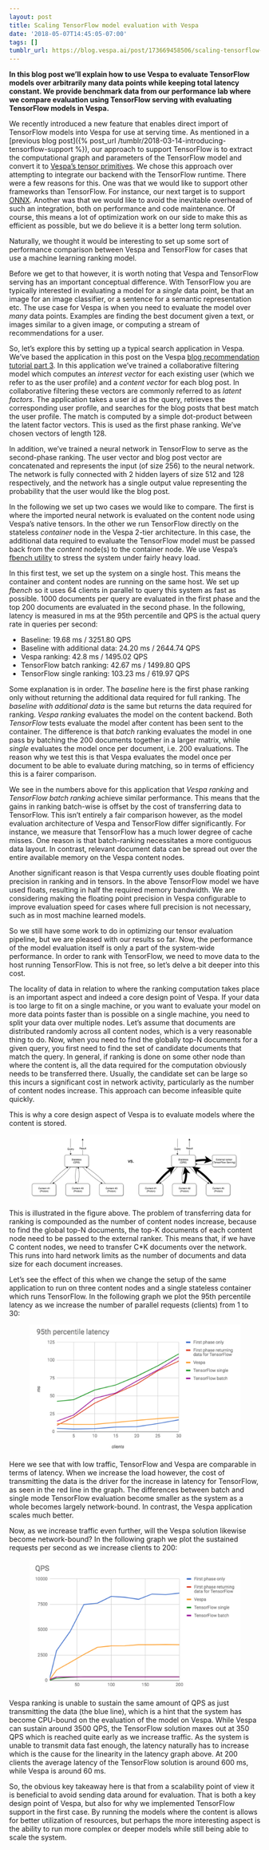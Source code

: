 ```yaml
---
layout: post
title: Scaling TensorFlow model evaluation with Vespa
date: '2018-05-07T14:45:05-07:00'
tags: []
tumblr_url: https://blog.vespa.ai/post/173669458506/scaling-tensorflow-model-evaluation-with-vespa
---
```

 **In this blog post we’ll explain how to use Vespa to evaluate TensorFlow models over arbitrarily many data points while keeping total latency constant. We provide benchmark data from our performance lab where we compare evaluation using TensorFlow serving with evaluating TensorFlow models in Vespa.**

We recently introduced a new feature that enables direct import of TensorFlow models into Vespa for use at serving time. As mentioned in a [previous blog post]({% post_url /tumblr/2018-03-14-introducing-tensorflow-support %}), our approach to support TensorFlow is to extract the computational graph and parameters of the TensorFlow model and convert it to [Vespa’s tensor primitives](http://docs.vespa.ai/documentation/reference/tensor.html). We chose this approach over attempting to integrate our backend with the TensorFlow runtime. There were a few reasons for this. One was that we would like to support other frameworks than TensorFlow. For instance, our next target is to support [ONNX](https://github.com/onnx/onnx). Another was that we would like to avoid the inevitable overhead of such an integration, both on performance and code maintenance. Of course, this means a lot of optimization work on our side to make this as efficient as possible, but we do believe it is a better long term solution.

Naturally, we thought it would be interesting to set up some sort of performance comparison between Vespa and TensorFlow for cases that use a machine learning ranking model.

Before we get to that however, it is worth noting that Vespa and TensorFlow serving has an important conceptual difference. With TensorFlow you are typically interested in evaluating a model for a _single_ data point, be that an image for an image classifier, or a sentence for a semantic representation etc. The use case for Vespa is when you need to evaluate the model over _many_ data points. Examples are finding the best document given a text, or images similar to a given image, or computing a stream of recommendations for a user.

So, let’s explore this by setting up a typical search application in Vespa. We’ve based the application in this post on the Vespa [blog recommendation tutorial part 3](http://docs.vespa.ai/documentation/tutorials/blog-recommendation-nn.html). In this application we’ve trained a collaborative filtering model which computes an _interest vector_ for each existing user (which we refer to as the user profile) and a _content vector_ for each blog post. In collaborative filtering these vectors are commonly referred to as _latent factors_. The application takes a user id as the query, retrieves the corresponding user profile, and searches for the blog posts that best match the user profile. The match is computed by a simple dot-product between the latent factor vectors. This is used as the first phase ranking. We’ve chosen vectors of length 128.

In addition, we’ve trained a neural network in TensorFlow to serve as the second-phase ranking. The user vector and blog post vector are concatenated and represents the input (of size 256) to the neural network. The network is fully connected with 2 hidden layers of size 512 and 128 respectively, and the network has a single output value representing the probability that the user would like the blog post.

In the following we set up two cases we would like to compare. The first is where the imported neural network is evaluated on the content node using Vespa’s native tensors. In the other we run TensorFlow directly on the stateless _container_ node in the Vespa 2-tier architecture. In this case, the additional data required to evaluate the TensorFlow model must be passed back from the _content_ node(s) to the container node. We use Vespa’s [fbench utility](https://github.com/vespa-engine/vespa/tree/master/fbench) to stress the system under fairly heavy load.

In this first test, we set up the system on a single host. This means the container and content nodes are running on the same host. We set up _fbench_ so it uses 64 clients in parallel to query this system as fast as possible. 1000 documents per query are evaluated in the first phase and the top 200 documents are evaluated in the second phase. In the following, latency is measured in ms at the 95th percentile and QPS is the actual query rate in queries per second:

> 

- Baseline: 19.68 ms / 3251.80 QPS  
- Baseline with additional data: 24.20 ms / 2644.74 QPS  
- Vespa ranking: 42.8 ms / 1495.02 QPS  
- TensorFlow batch ranking: 42.67 ms / 1499.80 QPS  
- TensorFlow single ranking: 103.23 ms / 619.97 QPS  

Some explanation is in order. The _baseline_ here is the first phase ranking only without returning the additional data required for full ranking. The _baseline with additional data_ is the same but returns the data required for ranking. _Vespa ranking_ evaluates the model on the content backend. Both _TensorFlow_ tests evaluate the model after content has been sent to the container. The difference is that _batch_ ranking evaluates the model in one pass by batching the 200 documents together in a larger matrix, while _single_ evaluates the model once per document, i.e. 200 evaluations. The reason why we test this is that Vespa evaluates the model once per document to be able to evaluate during matching, so in terms of efficiency this is a fairer comparison.

We see in the numbers above for this application that _Vespa ranking_ and _TensorFlow batch ranking_ achieve similar performance. This means that the gains in ranking batch-wise is offset by the cost of transferring data to TensorFlow. This isn’t entirely a fair comparison however, as the model evaluation architecture of Vespa and TensorFlow differ significantly. For instance, we measure that TensorFlow has a much lower degree of cache misses. One reason is that batch-ranking necessitates a more contiguous data layout. In contrast, relevant document data can be spread out over the entire available memory on the Vespa content nodes.

Another significant reason is that Vespa currently uses double floating point precision in ranking and in tensors. In the above TensorFlow model we have used floats, resulting in half the required memory bandwidth. We are considering making the floating point precision in Vespa configurable to improve evaluation speed for cases where full precision is not necessary, such as in most machine learned models.

So we still have some work to do in optimizing our tensor evaluation pipeline, but we are pleased with our results so far. Now, the performance of the model evaluation itself is only a part of the system-wide performance. In order to rank with TensorFlow, we need to move data to the host running TensorFlow. This is not free, so let’s delve a bit deeper into this cost.

The locality of data in relation to where the ranking computation takes place is an important aspect and indeed a core design point of Vespa. If your data is too large to fit on a single machine, or you want to evaluate your model on more data points faster than is possible on a single machine, you need to split your data over multiple nodes. Let’s assume that documents are distributed randomly across all content nodes, which is a very reasonable thing to do. Now, when you need to find the globally top-N documents for a given query, you first need to find the set of candidate documents that match the query. In general, if ranking is done on some other node than where the content is, all the data required for the computation obviously needs to be transferred there. Usually, the candidate set can be large so this incurs a significant cost in network activity, particularly as the number of content nodes increase. This approach can become infeasible quite quickly.

This is why a core design aspect of Vespa is to evaluate models where the content is stored.

<figure data-orig-width="1058" data-orig-height="330" class="tmblr-full"><img src="/assets/2018-05-07-scaling-tensorflow-model-evaluation-with-vespa/tumblr_inline_p8cvpmLZHf1vpfrlb_540.png" alt="image" data-orig-width="1058" data-orig-height="330"></figure>

This is illustrated in the figure above. The problem of transferring data for ranking is compounded as the number of content nodes increase, because to find the global top-N documents, the top-K documents of each content node need to be passed to the external ranker. This means that, if we have C content nodes, we need to transfer C\*K documents over the network. This runs into hard network limits as the number of documents and data size for each document increases.

Let’s see the effect of this when we change the setup of the same application to run on three content nodes and a single stateless container which runs TensorFlow. In the following graph we plot the 95th percentile latency as we increase the number of parallel requests (clients) from 1 to 30:

<figure data-orig-width="586" data-orig-height="351" class="tmblr-full"><img src="/assets/2018-05-07-scaling-tensorflow-model-evaluation-with-vespa/tumblr_inline_p8cvr74YpB1vpfrlb_540.png" alt="image" data-orig-width="586" data-orig-height="351"></figure>

Here we see that with low traffic, TensorFlow and Vespa are comparable in terms of latency. When we increase the load however, the cost of transmitting the data is the driver for the increase in latency for TensorFlow, as seen in the red line in the graph. The differences between batch and single mode TensorFlow evaluation become smaller as the system as a whole becomes largely network-bound. In contrast, the Vespa application scales much better.

Now, as we increase traffic even further, will the Vespa solution likewise become network-bound? In the following graph we plot the sustained requests per second as we increase clients to 200:

<figure data-orig-width="578" data-orig-height="359" class="tmblr-full"><img src="/assets/2018-05-07-scaling-tensorflow-model-evaluation-with-vespa/tumblr_inline_p8cvru8fzx1vpfrlb_540.png" alt="image" data-orig-width="578" data-orig-height="359"></figure>

Vespa ranking is unable to sustain the same amount of QPS as just transmitting the data (the blue line), which is a hint that the system has become CPU-bound on the evaluation of the model on Vespa. While Vespa can sustain around 3500 QPS, the TensorFlow solution maxes out at 350 QPS which is reached quite early as we increase traffic. As the system is unable to transmit data fast enough, the latency naturally has to increase which is the cause for the linearity in the latency graph above. At 200 clients the average latency of the TensorFlow solution is around 600 ms, while Vespa is around 60 ms.

So, the obvious key takeaway here is that from a scalability point of view it is beneficial to avoid sending data around for evaluation. That is both a key design point of Vespa, but also for why we implemented TensorFlow support in the first case. By running the models where the content is allows for better utilization of resources, but perhaps the more interesting aspect is the ability to run more complex or deeper models while still being able to scale the system.

